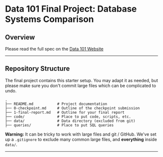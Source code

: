 # Data 101 Final Project: Database Systems Comparison

## Overview

Please read the full spec on the [Data 101 Website](https://data101.org/fa24/assignments/final-project/)

---

## Repository Structure

The final project contains this starter setup. You may adapt it as needed, but please make sure you don't commit large files which can be complicated to undo.

```
.
├── README.md           # Project documentation
├── 0-checkpoint.md     # Outline of the checkpoint submission
├── 1-final-report.md   # Outline for your final report
├── code/               # Place to put code, scripts, etc.
├── data/               # Data directory (excluded from git)
├── queries/            # Place to put SQL queries
```

**Warning:** It can be tricky to work with large files and git / GitHub. We've set up a `.gitignore` to exclude many common large files, and **everything** inside `data/`.

---
